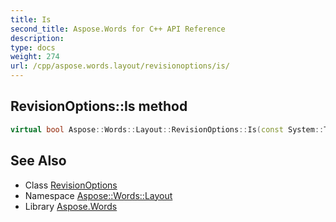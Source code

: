 ```yaml
---
title: Is
second_title: Aspose.Words for C++ API Reference
description: 
type: docs
weight: 274
url: /cpp/aspose.words.layout/revisionoptions/is/
---
```

## RevisionOptions::Is method




```cpp
virtual bool Aspose::Words::Layout::RevisionOptions::Is(const System::TypeInfo &target) const override
```

## See Also

* Class [RevisionOptions](../)
* Namespace [Aspose::Words::Layout](../../)
* Library [Aspose.Words](../../../)
